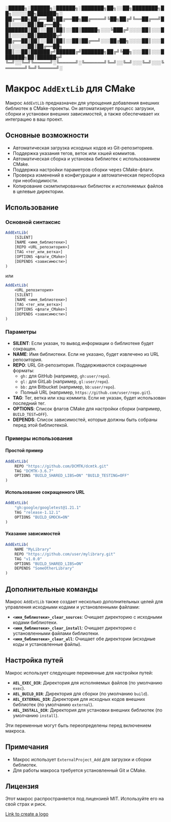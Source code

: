 ░█████╗░██████╗░██████╗░███████╗██╗░░██╗████████╗██╗░░░░░██╗██████╗░
██╔══██╗██╔══██╗██╔══██╗██╔════╝╚██╗██╔╝╚══██╔══╝██║░░░░░██║██╔══██╗
███████║██║░░██║██║░░██║█████╗░░░╚███╔╝░░░░██║░░░██║░░░░░██║██████╦╝
██╔══██║██║░░██║██║░░██║██╔══╝░░░██╔██╗░░░░██║░░░██║░░░░░██║██╔══██╗
██║░░██║██████╔╝██████╔╝███████╗██╔╝╚██╗░░░██║░░░███████╗██║██████╦╝
╚═╝░░╚═╝╚═════╝░╚═════╝░╚══════╝╚═╝░░╚═╝░░░╚═╝░░░╚══════╝╚═╝╚═════╝░


# Макрос `AddExtLib` для CMake

Макрос `AddExtLib` предназначен для упрощения добавления внешних библиотек в CMake-проекты. Он автоматизирует процесс загрузки, сборки и установки внешних зависимостей, а также обеспечивает их интеграцию в ваш проект.

## Основные возможности

- Автоматическая загрузка исходных кодов из Git-репозиториев.
- Поддержка указания тегов, веток или хэшей коммитов.
- Автоматическая сборка и установка библиотек с использованием CMake.
- Поддержка настройки параметров сборки через CMake-флаги.
- Проверка изменений в конфигурации и автоматическая пересборка при необходимости.
- Копирование скомпилированных библиотек и исполняемых файлов в целевые директории.

## Использование

### Основной синтаксис

```cmake
AddExtLib(
    [SILENT]
    [NAME <имя_библиотеки>]
    [REPO <URL_репозитория>]
    [TAG <тег_или_ветка>]
    [OPTIONS <флаги_CMake>]
    [DEPENDS <зависимости>]
)
```
или
```cmake
AddExtLib(
    <URL_репозитория>
    [SILENT]
    [NAME <имя_библиотеки>]
    [TAG <тег_или_ветка>]
    [OPTIONS <флаги_CMake>]
    [DEPENDS <зависимости>]
)
```

### Параметры

- **SILENT**: Если указан, то вывод информации о библиотеке будет сокращен.
- **NAME**: Имя библиотеки. Если не указано, будет извлечено из URL репозитория.
- **REPO**: URL Git-репозитория. Поддерживаются сокращенные форматы:
  - `gh:` для GitHub (например, `gh:user/repo`).
  - `gl:` для GitLab (например, `gl:user/repo`).
  - `bb:` для Bitbucket (например, `bb:user/repo`).
  - Полный URL (например, `https://github.com/user/repo.git`).
- **TAG**: Тег, ветка или хэш коммита. Если не указан, будет использован последний тег.
- **OPTIONS**: Список флагов CMake для настройки сборки (например, `BUILD_TEST=OFF`).
- **DEPENDS**: Список зависимостей, которые должны быть собраны перед этой библиотекой.

### Примеры использования

#### Простой пример

```cmake
AddExtLib(
    REPO "https://github.com/DCMTK/dcmtk.git"
    TAG "DCMTK-3.6.7"
    OPTIONS "BUILD_SHARED_LIBS=ON" "BUILD_TESTING=OFF"
)
```

#### Использование сокращенного URL

```cmake
AddExtLib(
    "gh:google/googletest@1.21.1"
    TAG "release-1.12.1"
    OPTIONS "BUILD_GMOCK=ON"
)
```

#### Указание зависимостей

```cmake
AddExtLib(
    NAME "MyLibrary"
    REPO "https://github.com/user/mylibrary.git"
    TAG "v1.0.0"
    OPTIONS "BUILD_SHARED_LIBS=ON"
    DEPENDS "SomeOtherLibrary"
)
```

## Дополнительные команды

Макрос `AddExtLib` также создает несколько дополнительных целей для управления исходными кодами и установленными файлами:

- **`<имя_библиотеки>_clear_sources`**: Очищает директорию с исходными кодами библиотеки.
- **`<имя_библиотеки>_clear_install`**: Очищает директорию с установленными файлами библиотеки.
- **`<имя_библиотеки>_clear_all`**: Очищает обе директории (исходные коды и установленные файлы).

## Настройка путей

Макрос использует следующие переменные для настройки путей:

- **`AEL_EXEC_DIR`**: Директория для исполняемых файлов (по умолчанию `exec`).
- **`AEL_BUILD_DIR`**: Директория для сборки (по умолчанию `build`).
- **`AEL_EXTERNAL_DIR`**: Директория для исходных кодов внешних библиотек (по умолчанию `external`).
- **`AEL_INSTALL_DIR`**: Директория для установки внешних библиотек (по умолчанию `install`).

Эти переменные могут быть переопределены перед включением макроса.

## Примечания

- Макрос использует `ExternalProject_Add` для загрузки и сборки библиотек.
- Для работы макроса требуется установленный Git и CMake.

## Лицензия

Этот макрос распространяется под лицензией MIT. Используйте его на свой страх и риск.

[Link to create a logo](https://fsymbols.com/ru/generatory/)